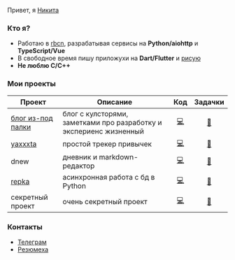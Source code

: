 Привет, я [Никита](https://potyk.io/n)

### Кто я?

- Работаю в [rbcn](https://rbcn.mobi/), разрабатывая сервисы на **Python/aiohttp** и **TypeScript/Vue**
- В свободное время пишу приложухи на **Dart/Flutter** и [рисую](https://www.instagram.com/poty_risovach)
- **Не люблю C/C++**

### Мои проекты

| Проект  | Описание  | Код  | Задачки |
|---|---|:---:|:---:|
| [блог из-под палки](https://potyk.io)  | блог с кулсторями, заметками про разработку и экспериенс жизненный   | [💻](https://github.com/potykion/potykion.github.io) | [📝](https://github.com/potykion/potykion.github.io/projects/1)
| [yaxxxta](https://play.google.com/store/apps/details?id=dev.palka.yaxxxta)    | простой трекер привычек  | [💻](https://github.com/potykion/yaxxxta) | [📝](https://github.com/potykion/yaxxxta/projects/1)
| dnew   | дневник и markdown-редактор   | [💻](https://github.com/potykion/dnew) | [📝](https://github.com/potykion/dnew/projects/2) 
| [repka](https://pypi.org/project/repka/)  | асинхронная работа с бд в Python   |  [💻](https://github.com/potykion/repka) | [📝](https://github.com/potykion/repka/issues) 
| секретный проект | очень секретный проект | [💻](https://github.com/cumsters/palka-market) | [📝](https://github.com/cumsters/palka-market/projects/2) 


### Контакты

- [Телеграм](https://t.me/potykion) 
- [Резюмеха](https://potyk.io/dev/cv)
